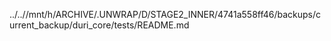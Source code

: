 ../..//mnt/h/ARCHIVE/.UNWRAP/D/STAGE2_INNER/4741a558ff46/backups/current_backup/duri_core/tests/README.md